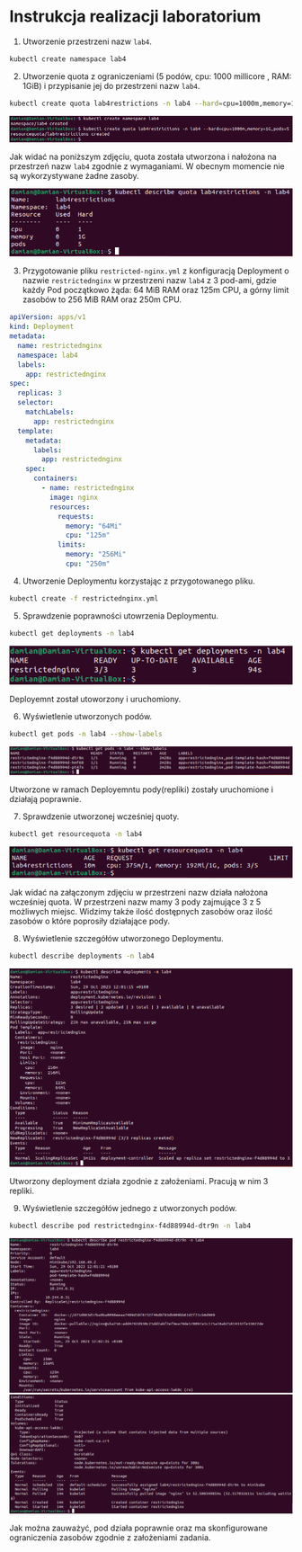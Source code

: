 # Instrukcja realizacji laboratorium

1. Utworzenie przestrzeni nazw `lab4`.
```bash
kubectl create namespace lab4
```

2. Utworzenie quota z ograniczeniami (5 podów, cpu: 1000 millicore , RAM: 1GiB) i przypisanie jej do przestrzeni nazw `lab4`.
```bash
kubectl create quota lab4restrictions -n lab4 --hard=cpu=1000m,memory=1G,pods=5
```

![lab4 namespace and quota create screenshot](img/img1.png)

Jak widać na poniższym zdjęciu, quota została utworzona i nałożona na przestrzeń nazw `lab4` zgodnie z wymaganiami. W obecnym momencie nie są wykorzystywane żadne zasoby.

![lab4 quota description screenshot](img/img4.0.png)

3. Przygotowanie pliku `restricted-nginx.yml` z konfiguracją Deployment o nazwie `restrictednginx` w przestrzeni nazw `lab4` z 3 pod-ami, gdzie każdy Pod początkowo żąda: 64 MiB RAM oraz 125m CPU, a górny limit zasobów to 256 MiB RAM oraz 250m CPU.

``` yml
apiVersion: apps/v1
kind: Deployment
metadata:
  name: restrictednginx
  namespace: lab4
  labels:
    app: restrictednginx
spec:
  replicas: 3
  selector:
    matchLabels:
      app: restrictednginx
  template:
    metadata:
      labels:
        app: restrictednginx
    spec:
      containers:
        - name: restrictednginx
          image: nginx
          resources:
            requests:
              memory: "64Mi"
              cpu: "125m"
            limits:
              memory: "256Mi"
              cpu: "250m"
```

4. Utworzenie Deploymentu korzystając z przygotowanego pliku.
```bash
kubectl create -f restrictednginx.yml
```

5. Sprawdzenie poprawności utowrzenia Deploymentu.
```bash
kubectl get deployments -n lab4
```

![lab4 get deployments screenshot](img/img5.png)

Deployemnt został utoworzony i uruchomiony.

6. Wyświetlenie utworzonych podów.
```bash
kubectl get pods -n lab4 --show-labels
```

![lab4 get pods screenshot](img/img6.png)

Utworzone w ramach Deployemntu pody(repliki) zostały uruchomione i działają poprawnie.

7. Sprawdzenie utworzonej wcześniej quoty.
```bash
kubectl get resourcequota -n lab4
```

![lab4 get resourcequota screenshot](img/img8.png)

Jak widać na załączonym zdjęciu w przestrzeni nazw działa nałożona wcześniej quota. W przestrzeni nazw mamy 3 pody zajmujące 3 z 5 możliwych miejsc. Widzimy także ilość dostępnych zasobów oraz ilość zasobów o które poprosiły działające pody.

8. Wyświetlenie szczegółów utworzonego Deploymentu.
```bash
kubectl describe deployments -n lab4
```

![lab4 describe created deployment screenshot](img/img7.png)

Utworzony deployment działa zgodnie z założeniami. Pracują w nim 3 repliki.

9. Wyświetlenie szczegółów jednego z utworzonych podów.
```bash
kubectl describe pod restrictednginx-f4d88994d-dtr9n -n lab4
```

![lab4 describe created pod 1of2 screenshot](img/img9.1.png)
![lab4 describe created pod 2of2 screenshot](img/img9.2.png)

Jak można zauważyć, pod działa poprawnie oraz ma skonfigurowane ograniczenia zasobów zgodnie z założeniami zadania.

